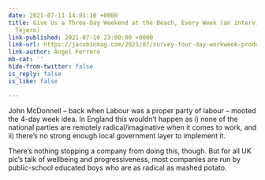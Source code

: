 ```yaml
---
date: 2021-07-11 14:01:10 +0000
title: Give Us a Three-Day Weekend at the Beach, Every Week (an interview with Héctor
  Tejero)
link-published: 2021-07-10 23:00:00 +0000
link-url: https://jacobinmag.com/2021/07/survey-four-day-workweek-productivity-mas-pais-spain-workers-health
link-author: Àngel Ferrero
mb-cat: ''
hide-from-twitter: false
is_reply: false
is_like: false

---
```

John McDonnell – back when Labour was a proper party of labour – mooted the 4-day week idea. In England this wouldn’t happen as i) none of the national parties are remotely radical/imaginative when it comes to work, and ii) there’s no strong enough local government layer to implement it.

There’s nothing stopping a company from doing this, though. But for all UK plc’s talk of wellbeing and progressiveness, most companies are run by public-school educated boys who are as radical as mashed potato.